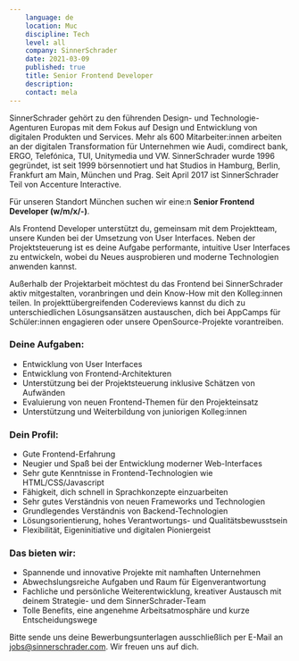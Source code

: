```yaml
---
    language: de
    location: Muc
    discipline: Tech
    level: all
    company: SinnerSchrader
    date: 2021-03-09
    published: true
    title: Senior Frontend Developer
    description: 
    contact: mela
---
```


SinnerSchrader gehört zu den führenden Design- und Technologie-Agenturen Europas mit dem Fokus auf Design und Entwicklung von digitalen Produkten und Services. Mehr als 600 Mitarbeiter:innen arbeiten an der digitalen Transformation für Unternehmen wie Audi, comdirect bank, ERGO, Telefónica, TUI, Unitymedia und VW. SinnerSchrader wurde 1996 gegründet, ist seit 1999 börsennotiert und hat Studios in Hamburg, Berlin, Frankfurt am Main, München und Prag. Seit April 2017 ist SinnerSchrader Teil von Accenture Interactive.

Für unseren Standort München suchen wir eine:n **Senior Frontend Developer (w/m/x/-)**.

Als Frontend Developer unterstützt du, gemeinsam mit dem Projektteam, unsere Kunden bei der Umsetzung von User Interfaces. Neben der Projektsteuerung ist es deine Aufgabe performante, intuitive User Interfaces zu entwickeln, wobei du Neues ausprobieren und moderne Technologien anwenden kannst.

Außerhalb der Projektarbeit möchtest du das Frontend bei SinnerSchrader aktiv mitgestalten, voranbringen und dein Know-How mit den Kolleg:innen teilen. In projekttübergreifenden Codereviews kannst du dich zu unterschiedlichen Lösungsansätzen austauschen, dich bei AppCamps für Schüler:innen engagieren oder unsere OpenSource-Projekte vorantreiben.

### Deine Aufgaben:

- Entwicklung von User Interfaces
- Entwicklung von Frontend-Architekturen
- Unterstützung bei der Projektsteuerung inklusive Schätzen von Aufwänden
- Evaluierung von neuen Frontend-Themen für den Projekteinsatz
- Unterstützung und Weiterbildung von juniorigen Kolleg:innen

### Dein Profil:

- Gute Frontend-Erfahrung
- Neugier und Spaß bei der Entwicklung moderner Web-Interfaces
- Sehr gute Kenntnisse in Frontend-Technologien wie HTML/CSS/Javascript
- Fähigkeit, dich schnell in Sprachkonzepte einzuarbeiten
- Sehr gutes Verständnis von neuen Frameworks und Technologien
- Grundlegendes Verständnis von Backend-Technologien
- Lösungsorientierung, hohes Verantwortungs- und Qualitätsbewusstsein
- Flexibilität, Eigeninitiative und digitalen Pioniergeist

### Das bieten wir:

- Spannende und innovative Projekte mit namhaften Unternehmen
- Abwechslungsreiche Aufgaben und Raum für Eigenverantwortung
- Fachliche und persönliche Weiterentwicklung, kreativer Austausch mit deinem Strategie- und dem SinnerSchrader-Team
- Tolle Benefits, eine angenehme Arbeitsatmosphäre und kurze Entscheidungswege

Bitte sende uns deine Bewerbungsunterlagen ausschließlich per E-Mail an <jobs@sinnerschrader.com>. Wir freuen uns auf dich.
